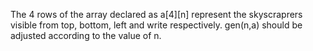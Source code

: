 The 4 rows of the array declared as a[4][n] represent the skyscraprers visible from top, bottom, left and write respectively. gen(n,a) should be adjusted according to the value of n.
